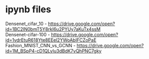 <h1>ipynb files</h1>

Densenet_cifar_10 - https://drive.google.com/open?id=1BC2lN0bmT5Y8rkI6u2PYUy7aKuTx4ssM
<br>
Densenet-cifar-100 - https://drive.google.com/open?id=1vdrEtuR618Yte8EEel2YWoAbIFCZoPaE
<br>
Fashion_MNIST_CNN_vs_GCNN - https://drive.google.com/open?id=1M_BSpP4-cD1QLyIu3dBdK7vQhPNC7gky
